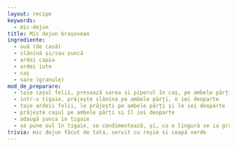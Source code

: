 ```yaml
---
layout: recipe
keywords:
  - mic-dejun
title: Mic dejun brașovean
ingrediente:
  - ouă (de casă)
  - slănină și/sau șuncă
  - ardei capia
  - ardei iute
  - caș
  - sare (granule)
mod_de_preparare:
  - taie cașul felii, presează sarea si piperul în caș, pe ambele părți
  - intr-o tigaie, prăjește slănina pe ambele părți, o iei deoparte
  - taie ardeii felii, le prăjești pe ambele părți și le iei deoparte
  - prăjește cașul pe ambele părți si îl iei deoparte
  - adaugă șunca in tigaie
  - se pune oul în tigaie, se condimentează, și, cu o lingură se ia grăsimea din tigaie și se pune peste ou, până când galbenușul oului este acoperit de un strat alb. Pune feliile de ardei iute peste.
trivia: mic dejun făcut de tata, servit cu roșie si ceapă verde
---
```

